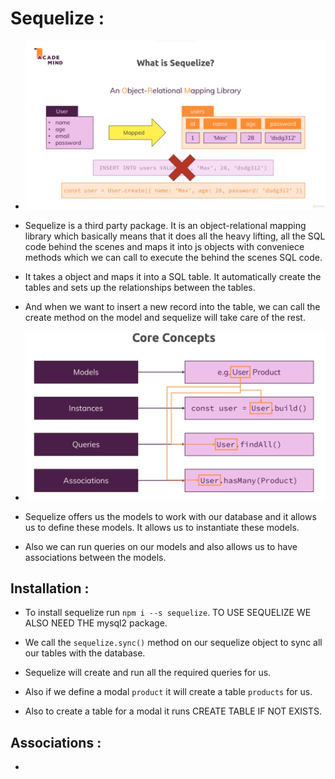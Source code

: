 # Sequelize :

* ![](2022-04-10-10-24-47.png)

* Sequelize is a third party package. It is an object-relational mapping library which basically means that it does all the heavy lifting, all the SQL code behind the scenes and maps it into js objects with conveniece methods which we can call to execute the behind the scenes SQL code.

* It takes a object and maps it into a SQL table. It automatically create the tables and sets up the relationships between the tables.

* And when we want to insert a new record into the table, we can call the create method on the model and sequelize will take care of the rest.

* ![](2022-04-10-10-30-26.png)

* Sequelize offers us the models to work with our database and it allows us to define these models. It allows us to instantiate these models.

* Also we can run queries on our models and also allows us to have associations between the models.

## Installation :

* To install sequelize run `npm i --s sequelize`. TO USE SEQUELIZE WE ALSO NEED THE mysql2 package.

* We call the `sequelize.sync()` method on our sequelize object to sync all our tables with the database.

* Sequelize will create and run all the required queries for us.

* Also if we define a modal `product` it will create a table `products` for us.

* Also to create a table for a modal it runs CREATE TABLE IF NOT EXISTS.

## Associations : 

* 
